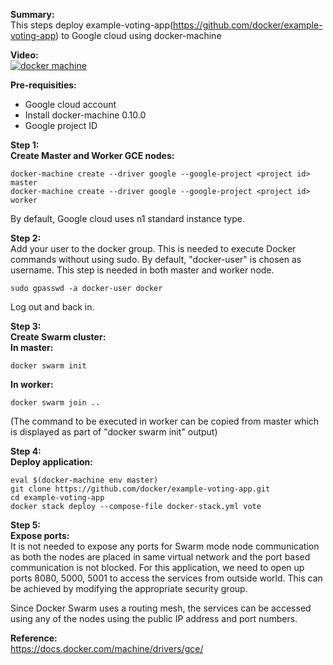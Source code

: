 **Summary:**  
This steps deploy example-voting-app(https://github.com/docker/example-voting-app) to Google cloud using docker-machine

**Video:**  
[![docker machine](https://github.com/smakam/dockerdeploy/blob/master/images/dockermachine.jpg)](https://www.youtube.com/watch?v=EDBw1NWUJyk")

**Pre-requisities:**
 - Google cloud account 
 - Install docker-machine 0.10.0 
 - Google project ID

**Step 1:**  
**Create Master and Worker GCE nodes:**  

    docker-machine create --driver google --google-project <project id> master
    docker-machine create --driver google --google-project <project id> worker

By default, Google cloud uses n1 standard instance type. 

**Step 2:**  
Add your user to the docker group. This is needed to execute Docker commands without using sudo. By default, "docker-user" is chosen as username. This step is needed in both master and worker node.

    sudo gpasswd -a docker-user docker

Log out and back in.

**Step 3:**  
**Create Swarm cluster:**  
**In master:**  

    docker swarm init

**In worker:**  

    docker swarm join ..

(The command to be executed in worker can be copied from master which is displayed as part of "docker swarm init" output)

**Step 4:**  
**Deploy application:**  

    eval $(docker-machine env master)
    git clone https://github.com/docker/example-voting-app.git
    cd example-voting-app
    docker stack deploy --compose-file docker-stack.yml vote


**Step 5:**  
**Expose ports:**  
It is not needed to expose any ports for Swarm mode node communication as both the nodes are placed in same virtual network and the port based communication is not blocked. For this application, we need to open up ports 8080, 5000, 5001 to access the services from outside world. This can be achieved by modifying the appropriate security group.

Since Docker Swarm uses a routing mesh, the services can be accessed using any of the nodes using the public IP address and port numbers.
  

**Reference:**  
https://docs.docker.com/machine/drivers/gce/
